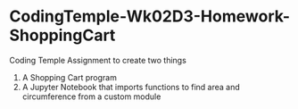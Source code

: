 # CodingTemple-Wk02D3-Homework-ShoppingCart

Coding Temple Assignment to create two things

1. A Shopping Cart program
1. A Jupyter Notebook that imports functions to find area and circumference from a custom module
